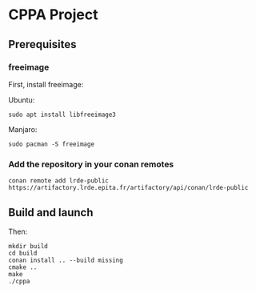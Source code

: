 # CPPA Project

## Prerequisites

### freeimage
First, install freeimage:

Ubuntu:
```
sudo apt install libfreeimage3
```

Manjaro:

```
sudo pacman -S freeimage
```

### Add the repository in your conan remotes

```
conan remote add lrde-public https://artifactory.lrde.epita.fr/artifactory/api/conan/lrde-public
```

## Build and launch

Then:
```
mkdir build
cd build
conan install .. --build missing
cmake ..
make
./cppa
```
